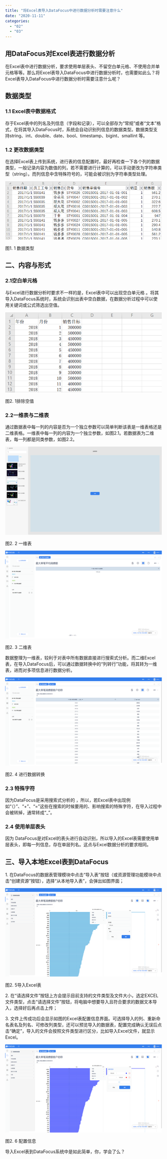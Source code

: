 ```yaml
---
title: "将Excel表导入DataFocus中进行数据分析时需要注意什么"
date: "2020-11-11"
categories: 
  - "02"
  - "03"
---
```


## 用DataFocus对Excel表进行数据分析

在Excel表中进行数据分析，要求使用单层表头、不留空白单元格、不使用合并单元格等等。那么将Excel表导入DataFocus中进行数据分析时，也需要如此么？将Excel表导入DataFocus中进行数据分析时需要注意什么呢？

## 数据类型

### 1.1 Excel表中数据格式

存于Excel表中的列名及列信息（字段和记录），可以全部存为“常规”或者“文本”格式，在将其导入DataFocus时，系统会自动识别列信息的数据类型。数据类型支持string、int、double、date、bool、timestamp、bigint、smallint 等。

### 1.2 更改数据类型

在选择Excel表上传到系统，进行表的信息配置时，最好再检查一下各个列的数据类型，一般记录内容为数值的列，若不需要进行计算的，可以手动更改为字符串类型（string）。而列信息中含特殊符号的，可能会被识别为字符串类型处理。

![](images/word-image-35.png)

图1. 1 数据类型

## 二、内容与形式

### 2.1空白单元格

与Excel进行数据分析时要求不一样的是，Excel表中可以出现空白单元格 。将其导入DataFocus系统时，系统会识别出表中空白数据，在数据分析过程中可以使用关键词或公式筛选出空值。

![](images/word-image-36.png)

图2. 1排除空值

### 2.2一维表与二维表

通过数据表中每一列的内容是否为一个独立参数可以简单判断该表是一维表格还是二维表格。一维表中每一列的内容为一个独立参数，如图2.1。若数据表为二维表，每一列都是同类参数，如图2.2。

![](images/word-image-37.png)

图2. 2 一维表

![](images/word-image-38.png)

图2. 3 二维表

数据整理为一维表，较利于对表中所有数据直接进行搜索式分析。而二维Excel表，在导入DataFocus后，可以通过数据转换中的“列转行”功能，将其转为一维表，进而对多项信息进行数据分析。

![](images/word-image-39.png)

图2. 4 进行数据转换

### 2.3 特殊字符

因为DataFocus是采用搜索式分析的 ，所以，若Excel表中出现例如“（）”、“+”、“=”这些在搜索的时候要用的、影响搜索的特殊字符，在导入过程中会被转掉，通常转成“\_”。

### 2.4 使用单层表头

因为 DataFocus是对Excel的表头进行自动识别，所以导入的Excel表需要使用单层表头，即每一列信息，存在单层列名。这点与Excel数据分析的要求相同。

## 三、导入本地Excel表到DataFocus

1\. 在DataFocus的数据表管理模块中点击“导入表”按钮（或资源管理功能模块中点击“创建资源”按钮），选择“从本地导入表”，会弹出如图界面；

![](images/word-image-40.png)

图2. 5导入Excel表

2\. 在“请选择文件”按钮上方会提示目前支持的文件类型及文件大小，选定EXCEL文件类型，点击“请选择文件”按钮，将电脑中想要导入且符合要求的数据文本导入，选择好后再点击上传；

3\. 文件上传成功后会显示如图的Excel表配置信息界面。可选择导入的列、重新命名表名及列名、可修改列类型，还可以预览导入的数据表，配置完成确认无误后点击“确定”，导入的文件会按照文件类型进行区分，比如导入Excel文件，就显示Excel。

![](images/word-image-41.png)

图2. 6 配置信息

导入Excel表到DataFocus系统中是如此简单，你，学会了么？
